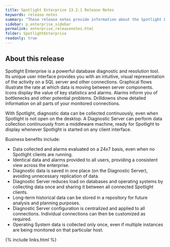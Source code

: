 ```yaml
---
title: Spotlight Enterprise 13.2.1 Release Notes
keywords: release notes
summary: "These release notes provide information about the Spotlight Enterprise release."
sidebar: p_enterprise_sidebar
permalink: enterprise_releasenotes.html
folder: SpotlightEnterprise
readonly: true
---
```



## About this release
Spotlight Enterprise is a powerful database diagnostic and resolution tool. Its unique user interface provides you with an intuitive, visual representation of the activity on a SQL server and other connections. Graphical flows illustrate the rate at which data is moving between server components. Icons display the value of key statistics and alarms. Alarms inform you of bottlenecks and other potential problems. Drilldowns show detailed information on all parts of your monitored connections.

With Spotlight, diagnostic data can be collected continuously, even when Spotlight is not open on the desktop. A Diagnostic Server can perform data collection continuously from a middleware machine, ready for Spotlight to display whenever Spotlight is started on any client interface.

Business benefits include:

* Data collected and alarms evaluated on a 24x7 basis, even when no Spotlight clients are running.
* Identical data and alarms provided to all users, providing a consistent view across the enterprise.
* Diagnostic data is saved in one place (on the Diagnostic Server), avoiding unnecessary replication of data.
* Diagnostic Server reduces load on databases and operating systems by collecting data once and sharing it between all connected Spotlight clients.
* Long-term historical data can be stored in a repository for future analysis and planning purposes.
* Diagnostic Server configuration is centralized and applied to all connections. Individual connections can then be customized as required.
* Operating System data is collected only once, even if multiple instances are being monitored on that particular host.

{% include links.html %}
